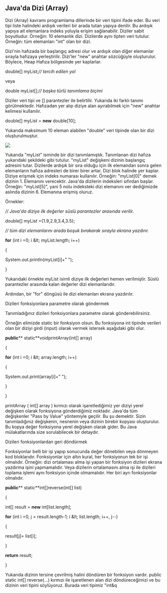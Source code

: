 ## Java&#39;da Dizi (Array)

Dizi (Array) kavramı programlama dillerinde bir veri tipini ifade eder. Bu veri tipi liste halindeki ardışık verileri bir arada tutan yapıya denilir. Bu ardışık yapıya ait elemanlara indeks yoluyla erişim sağlanabilir. Diziler sabit boyutludur. Örneğin: 10 elemanlık dizi. Dizilerde aynı tipten veri tutulur. Örneğin: tüm elemanları &quot;int&quot; olan bir dizi.

Dizi&#39;nin hafızada bir başlangıç adresi olur ve ardışık olan diğer elemanlar sırayla hafızaya yerleştirilir. Dizi&#39;ler &quot;new&quot; anahtar sözcüğüyle oluşturulur. Böylece, Heap Hafıza bölgesinde yer kaplarlar.

double[] myList;_// tercih edilen yol_

veya

double myList[];_// başka türlü tanımlama biçimi_

Diziler veri tipi ve [] parantezler ile belirtilir. Yukarıda iki farklı tanımı görülmektedir. Hafızadan yer alıp diziye alan ayırabilmek için &quot;new&quot; anahtar kelimesi kullanılır.

double[] myList = **new** double[10];

Yukarıda maksimum 10 eleman alabilen &quot;double&quot; veri tipinde olan bir dizi oluşturulmuştur.

![](C:/GitHub/taskforce/java-101/hafta-1/RackMultipart20201119-4-xnzld6_html_10360b4ced92483c.png)

Yukarıda &quot;myList&quot; isminde bir dizi tanımlamıştık. Tanımlanan dizi hafıza yukarıdaki şekildeki gibi tutulur. &quot;myList&quot; değişkeni dizinin başlangıç adresini tutar. Dizilerde ardışık bir sıra olduğu için ilk elemandan sonra gelen elemanların hafıza adresleri de birer birer artar. Dizi blok halinde yer kaplar. Diziye erişmek için indeks numarası kullanılır. Örneğin: &quot;myList[0]&quot; demek dizinin 1. Elemanını verecektir. Java&#39;da dizilerin indeksleri sıfırdan başlar. Örneğin: &quot;myList[5]&quot;, yani 5 nolu indeksteki dizi elemanını ver dediğimizde aslında dizinin 6. Elemanına erişmiş oluruz.

Örnekler:

_// Java&#39;da diziye ilk değerler süslü parantezler arasında verilir._

double[] myList ={1.9,2.9,3.4,3.5};

_// tüm dizi elemanlarını arada boşuk bırakarak sırayla ekrana yazdırır._

**for** (int i =0; i \&lt; myList.length; i++)

{

System.out.println(myList[i]+&quot; &quot;);

}

Yukarıdaki örnekte myList isimli diziye ilk değerleri hemen verilmiştir. Süslü parantezler arasında kalan değerler dizi elemanlarıdır.

Ardından, bir &quot;for&quot; döngüsü ile dizi elemanları ekrana yazdırılır.

Dizileri fonksiyonlara parametre olarak göndermek

Tanımladığınız dizileri fonksiyonlara parametre olarak gönderebilirsiniz.

Örneğin elimizde static bir fonksiyon olsun. Bu fonksiyona int tipinde verileri olan bir diziyi girdi (input) olarak vermek istersek aşağıdaki gibi olur.

**public**** static**voidprintArray(int[] array)

{

**for** (int i =0; i \&lt; array.length; i++)

{

System.out.print(array[i]+&quot; &quot;);

}

}

printArray ( int[] array ) kırmızı olarak işaretlediğimiz yer diziyi yerel değişken olarak fonksiyona gönderdiğimiz noktadır. Java&#39;da tüm değişkenler &quot;Pass by Value&quot; yöntemiyle geçilir. Bu şu demektir. Sizin tanımladığınız değişkenin, nesnenin veya dizinin birebir kopyası oluşturulur. Bu kopya değer fonksiyona yerel değişken olarak gider. Bu Java mülakatlarında size sorulabilecek bir detaydır.

Dizileri fonksiyonlardan geri döndürmek

Fonksiyonlar belli bir işi yapıp sonucunda değer dönebilen veya dönmeyen kod bloklarıdır. Fonksiyonlar için altın kural, her fonksiyonun tek bir işi olmalıdır. Örneğin: dizi ortalaması alma işi yapan bir fonksiyon dizileri ekrana yazdırma işini yapmamalıdır. Veya dizilerin ortalamasını alma işi ile dizileri toplama işlemi aynı fonksiyon içinde olmamalıdır. Her biri ayrı fonksiyonlar olmalıdır.

**public**** static**int[]reverse(int[] list)

{

int[] result = **new** int[list.length];

**for** (int i =0, j = result.length-1; i \&lt; list.length; i++, j--)

{

result[j]= list[i];

}

**return** result;

}

Yukarıda dizinin tersine çevrilmiş halini döndüren bir fonksiyon vardır. public static int[] reverse(…) kırmızı ile işaretlenen alan dizi döndüreceğimizi ve bu dizinin veri tipini söylüyoruz. Burada veri tipimiz &quot;int&q